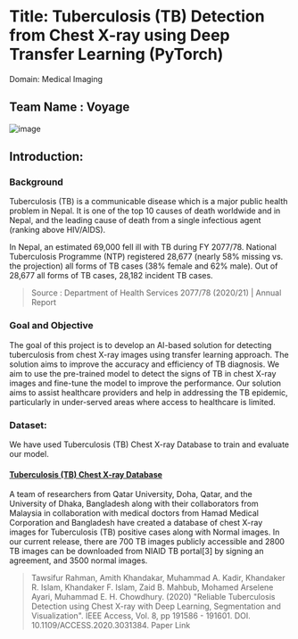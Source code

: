 # Title: Tuberculosis (TB) Detection from Chest X-ray using Deep Transfer Learning (PyTorch)
Domain: Medical Imaging

## Team Name : Voyage

![image](https://user-images.githubusercontent.com/46085301/227527871-be1da2c3-b6f9-47d4-82a0-5a9529054f38.png)


## Introduction:

### Background
Tuberculosis (TB) is a communicable disease which is a major public health problem in Nepal. It is one of 
the top 10 causes of death worldwide and in Nepal, and the leading cause of death from a single infectious 
agent (ranking above HIV/AIDS).

In Nepal, an estimated 69,000 fell ill with TB during FY 2077/78. National Tuberculosis Programme (NTP) 
registered 28,677 (nearly 58% missing vs. the projection) all forms of TB cases (38% female and 62% male). 
Out of 28,677 all forms of TB cases, 28,182 incident TB cases.

> Source : Department of Health Services
2077/78 (2020/21) | Annual Report

### Goal and Objective
The goal of this project is to develop an AI-based solution for detecting tuberculosis from chest X-ray images using transfer learning approach. The solution aims to improve the accuracy and efficiency of TB diagnosis. We aim to use the pre-trained model to detect the signs of TB in chest X-ray images and fine-tune the model to improve the performance. Our solution aims to assist healthcare providers and help in addressing the TB epidemic, particularly in under-served areas where access to healthcare is limited.

### Dataset:
We have used Tuberculosis (TB) Chest X-ray Database to train  and evaluate our model.

#### [Tuberculosis (TB) Chest X-ray Database](https://www.kaggle.com/datasets/tawsifurrahman/tuberculosis-tb-chest-xray-dataset)
A team of researchers from Qatar University, Doha, Qatar, and the University of Dhaka, Bangladesh along with their collaborators from Malaysia in collaboration with medical doctors from Hamad Medical Corporation and Bangladesh have created a database of chest X-ray images for Tuberculosis (TB) positive cases along with Normal images. In our current release, there are 700 TB images publicly accessible and 2800 TB images can be downloaded from NIAID TB portal[3] by signing an agreement, and 3500 normal images.

> Tawsifur Rahman, Amith Khandakar, Muhammad A. Kadir, Khandaker R. Islam, Khandaker F. Islam, Zaid B. Mahbub, Mohamed Arselene Ayari, Muhammad E. H. Chowdhury. (2020) "Reliable Tuberculosis Detection using Chest X-ray with Deep Learning, Segmentation and Visualization". IEEE Access, Vol. 8, pp 191586 - 191601. DOI. 10.1109/ACCESS.2020.3031384. Paper Link

